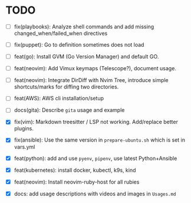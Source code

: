 # TODO

- [ ] fix(playbooks): Analyze shell commands and add missing changed_when/failed_when directives 
- [ ] fix(puppet): Go to definition sometimes does not load
- [ ] feat(go): Install GVM (Go Version Manager) and default GO.
- [ ] feat(neovim): Add Vimux keymaps (Telescope?), document usage.
- [ ] feat(neovim): Integrate DirDiff with Nvim Tree, introduce simple shortcuts/marks for diffing two directories.
- [ ] feat(AWS): AWS cli installation/setup
- [ ] docs(gita): Describe `gita` usage and example
- [x] fix(vim): Markdown treesitter / LSP not working. Add/replace better plugins.
- [x] fix(ansible): Use the same version in `prepare-ubuntu.sh` which is set in vars.yml
- [x] feat(python): add and use `pyenv`, `pipenv`, use latest Python+Ansible
- [x] feat(kubernetes): install docker, kubectl, k9s, kind
- [x] feat(neovim): Install neovim-ruby-host for all rubies
- [x] docs: add usage descriptions with videos and images in `Usages.md`

